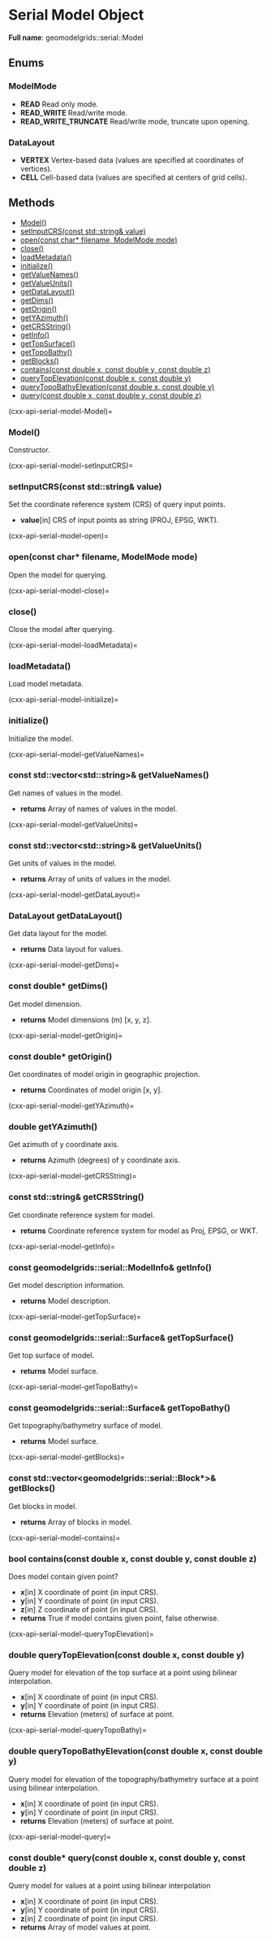 # Serial Model Object 

**Full name**: geomodelgrids::serial::Model

## Enums

### ModelMode

- **READ** Read only mode.
- **READ_WRITE** Read/write mode.
- **READ_WRITE_TRUNCATE** Read/write mode, truncate upon opening.

### DataLayout

- **VERTEX** Vertex-based data (values are specified at coordinates of vertices).
- **CELL** Cell-based data (values are specified at centers of grid cells).

## Methods

+ [Model()](cxx-api-serial-model-Model)
+ [setInputCRS(const std::string& value)](cxx-api-serial-model-setInputCRS)
+ [open(const char* filename, ModelMode mode)](cxx-api-serial-model-open)
+ [close()](cxx-api-serial-model-close)
+ [loadMetadata()](cxx-api-serial-model-loadMetadata)
+ [initialize()](cxx-api-serial-model-initialize)
+ [getValueNames()](cxx-api-serial-model-getValueNames)
+ [getValueUnits()](cxx-api-serial-model-getValueUnits)
+ [getDataLayout()](cxx-api-serial-model-getDataLayout)
+ [getDims()](cxx-api-serial-model-getDims)
+ [getOrigin()](cxx-api-serial-model-getOrigin)
+ [getYAzimuth()](cxx-api-serial-model-getYAzimuth)
+ [getCRSString()](cxx-api-serial-model-getCRSString)
+ [getInfo()](cxx-api-serial-model-getInfo)
+ [getTopSurface()](cxx-api-serial-model-getTopSurface)
+ [getTopoBathy()](cxx-api-serial-model-getTopoBathy)
+ [getBlocks()](cxx-api-serial-model-getBlocks)
+ [contains(const double x, const double y, const double z)](cxx-api-serial-model-contains)
+ [queryTopElevation(const double x, const double y)](cxx-api-serial-model-queryTopElevation)
+ [queryTopoBathyElevation(const double x, const double y)](cxx-api-serial-model-queryTopoBathy)
+ [query(const double x, const double y, const double z)](cxx-api-serial-model-query)


(cxx-api-serial-model-Model)=
### Model()

Constructor.

(cxx-api-serial-model-setInputCRS)=
### setInputCRS(const std::string& value)

Set the coordinate reference system (CRS) of query input points.

* **value**[in] CRS of input points as string (PROJ, EPSG, WKT).


(cxx-api-serial-model-open)=
### open(const char* filename, ModelMode mode)

Open the model for querying.


(cxx-api-serial-model-close)=
### close()

Close the model after querying.

(cxx-api-serial-model-loadMetadata)=
### loadMetadata()

Load model metadata.

(cxx-api-serial-model-initialize)=
### initialize()

Initialize the model.

(cxx-api-serial-model-getValueNames)=
### const std::vector\<std::string\>& getValueNames()

Get names of values in the model.

* **returns** Array of names of values in the model.

(cxx-api-serial-model-getValueUnits)=
### const std::vector\<std::string\>& getValueUnits()

Get units of values in the model.

* **returns** Array of units of values in the model.

(cxx-api-serial-model-getDataLayout)=
### DataLayout getDataLayout()

Get data layout for the model.

* **returns** Data layout for values.

(cxx-api-serial-model-getDims)=
### const double* getDims()

Get model dimension.

* **returns** Model dimensions (m) [x, y, z].

(cxx-api-serial-model-getOrigin)=
### const double* getOrigin()

Get coordinates of model origin in geographic projection.

* **returns** Coordinates of model origin [x, y].

(cxx-api-serial-model-getYAzimuth)=
### double getYAzimuth()

Get azimuth of y coordinate axis.

* **returns** Azimuth (degrees) of y coordinate axis.

(cxx-api-serial-model-getCRSString)=
### const std::string& getCRSString()

Get coordinate reference system for model.

* **returns** Coordinate reference system for model as Proj, EPSG, or WKT.

(cxx-api-serial-model-getInfo)=
### const geomodelgrids::serial::ModelInfo& getInfo()

Get model description information.

* **returns** Model description.

(cxx-api-serial-model-getTopSurface)=
### const geomodelgrids::serial::Surface& getTopSurface()

Get top surface of model.

* **returns** Model surface.

(cxx-api-serial-model-getTopoBathy)=
### const geomodelgrids::serial::Surface& getTopoBathy()

Get topography/bathymetry surface of model.

* **returns** Model surface.

(cxx-api-serial-model-getBlocks)=
### const std::vector\<geomodelgrids::serial::Block*\>& getBlocks()

Get blocks in model.

* **returns** Array of blocks in model.

(cxx-api-serial-model-contains)=
### bool contains(const double x, const double y, const double z)

Does model contain given point?

* **x**[in] X coordinate of point (in input CRS).
* **y**[in] Y coordinate of point (in input CRS).
* **z**[in] Z coordinate of point (in input CRS).
* **returns** True if model contains given point, false otherwise.

(cxx-api-serial-model-queryTopElevation)=
### double queryTopElevation(const double x, const double y)

Query model for elevation of the top surface at a point using bilinear interpolation.

* **x**[in] X coordinate of point (in input CRS).
* **y**[in] Y coordinate of point (in input CRS).
* **returns** Elevation (meters) of surface at point.

(cxx-api-serial-model-queryTopoBathy)=
### double queryTopoBathyElevation(const double x, const double y)

Query model for elevation of the topography/bathymetry surface at a point using bilinear interpolation.

* **x**[in] X coordinate of point (in input CRS).
* **y**[in] Y coordinate of point (in input CRS).
* **returns** Elevation (meters) of surface at point.

(cxx-api-serial-model-query)=
### const double* query(const double x, const double y, const double z)

Query model for values at a point using bilinear interpolation

* **x**[in] X coordinate of point (in input CRS).
* **y**[in] Y coordinate of point (in input CRS).
* **z**[in] Z coordinate of point (in input CRS).
* **returns** Array of model values at point.

